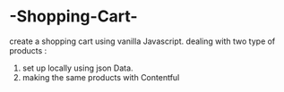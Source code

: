 # -Shopping-Cart-
create a shopping cart using vanilla Javascript.
dealing with two type of products :
1) set up locally using json Data.
2) making the same products with Contentful 
